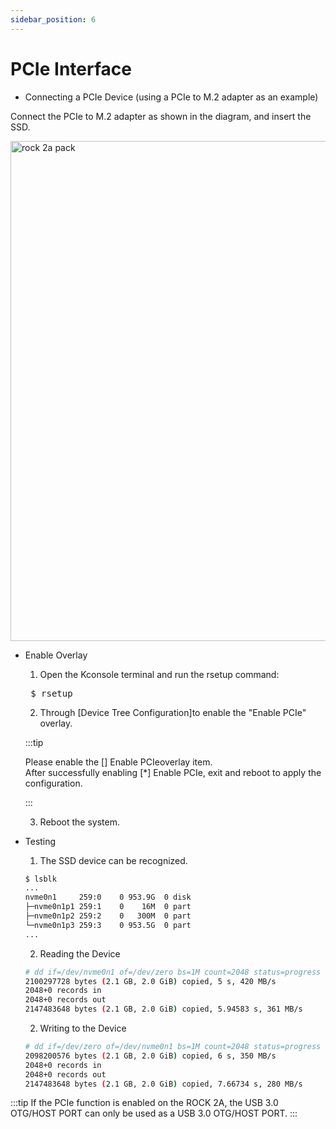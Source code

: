 ```yaml
---
sidebar_position: 6
---
```


# PCIe Interface

- Connecting a PCIe Device (using a PCIe to M.2 adapter as an example)

Connect the PCIe to M.2 adapter as shown in the diagram, and insert the SSD.

<img src="/img/rock2a/rock-2a-pcie.webp" width="800" alt="rock 2a pack" />

- Enable Overlay

  1. Open the Kconsole terminal and run the rsetup command:

  <pre> $ rsetup </pre>

  2. Through [Device Tree Configuration]to enable the "Enable PCIe" overlay.

  :::tip

  Please enable the [] Enable PCIeoverlay item.<br/>
  After successfully enabling [*] Enable PCIe, exit and reboot to apply the configuration.

  :::

  3. Reboot the system.

- Testing

  1. The SSD device can be recognized.

  ```bash
  $ lsblk 
  ...
  nvme0n1     259:0    0 953.9G  0 disk 
  ├─nvme0n1p1 259:1    0    16M  0 part 
  ├─nvme0n1p2 259:2    0   300M  0 part 
  └─nvme0n1p3 259:3    0 953.5G  0 part
  ...
  ```

  2. Reading the Device

  ```bash
  # dd if=/dev/nvme0n1 of=/dev/zero bs=1M count=2048 status=progress
  2100297728 bytes (2.1 GB, 2.0 GiB) copied, 5 s, 420 MB/s
  2048+0 records in
  2048+0 records out
  2147483648 bytes (2.1 GB, 2.0 GiB) copied, 5.94583 s, 361 MB/s
  ```

  2. Writing to the Device
  
  ```bash
  # dd if=/dev/zero of=/dev/nvme0n1 bs=1M count=2048 status=progress                              
  2098200576 bytes (2.1 GB, 2.0 GiB) copied, 6 s, 350 MB/s
  2048+0 records in
  2048+0 records out
  2147483648 bytes (2.1 GB, 2.0 GiB) copied, 7.66734 s, 280 MB/s
  ```

:::tip
If the PCIe function is enabled on the ROCK 2A, the USB 3.0 OTG/HOST PORT can only be used as a USB 3.0 OTG/HOST PORT.
:::
